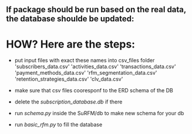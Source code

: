 ## If package should be run based on the real data, the database shoulde be updated:

# HOW? Here are the steps: 

- put input files with exact these names into csv_files folder
        'subscribers_data.csv'
        'activities_data.csv'
        'transactions_data.csv'
        'payment_methods_data.csv'
        'rfm_segmentation_data.csv'
        'retention_strategies_data.csv'
        'clv_data.csv'

- make sure that csv files cooresponf to the ERD schema of the DB
- delete the *subscription_database.db* if there
- run *schema.py* inside the SuRFM/db to make new schema for your db
- run *basic_rfm.py* to fill the database